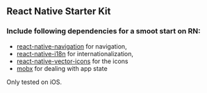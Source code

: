 ## React Native Starter Kit
### Include following dependencies for a smoot start on RN:
* [react-native-navigation](https://github.com/wix/react-native-navigation) for navigation,
* [react-native-i18n](https://github.com/AlexanderZaytsev/react-native-i18n) for internationalization,
* [react-native-vector-icons](https://github.com/oblador/react-native-vector-icons) for the icons
* [mobx](https://github.com/mobxjs/mobx) for dealing with app state

Only tested on iOS.

